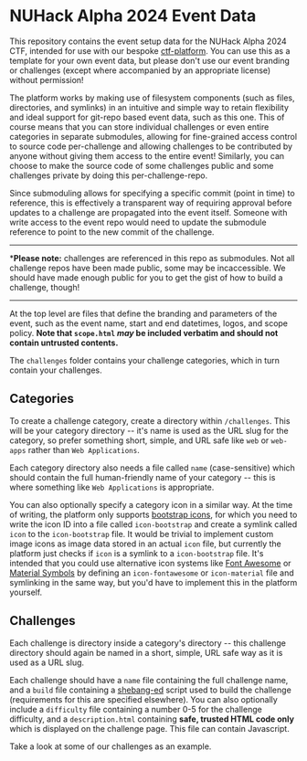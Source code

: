 # NUHack Alpha 2024 Event Data

This repository contains the event setup data for the NUHack Alpha 2024 CTF, intended for use with our bespoke [ctf-platform](https://github.com/NUHack-Newcastle/ctf-platform). You can use this as a template for your own event data, but please don't use our event branding or challenges (except where accompanied by an appropriate license) without permission!

The platform works by making use of filesystem components (such as files, directories, and symlinks) in an intuitive and simple way to retain flexibility and ideal support for git-repo based event data, such as this one. This of course means that you can store individual challenges or even entire categories in separate submodules, allowing for fine-grained access control to source code per-challenge and allowing challenges to be contributed by anyone without giving them access to the entire event! Similarly, you can choose to make the source code of some challenges public and some challenges private by doing this per-challenge-repo.

Since submoduling allows for specifying a specific commit (point in time) to reference, this is effectively a transparent way of requiring approval before updates to a challenge are propagated into the event itself. Someone with write access to the event repo would need to update the submodule reference to point to the new commit of the challenge.

---
***Please note:** challenges are referenced in this repo as submodules. Not all challenge repos have been made public, some may be incaccessible. We should have made enough public for you to get the gist of how to build a challenge, though!

---

At the top level are files that define the branding and parameters of the event, such as the event name, start and end datetimes, logos, and scope policy. **Note that `scope.html` *may* be included verbatim and should not contain untrusted contents.**

The `challenges` folder contains your challenge categories, which in turn contain your challenges.

## Categories

To create a challenge category, create a directory within `/challenges`. This will be your category directory -- it's name is used as the URL slug for the category, so prefer something short, simple, and URL safe like `web` or `web-apps` rather than `Web Applications`.

Each category directory also needs a file called `name` (case-sensitive) which should contain the full human-friendly name of your category -- this is where something like `Web Applications` is appropriate.

You can also optionally specify a category icon in a similar way. At the time of writing, the platform only supports [bootstrap icons](https://icons.getbootstrap.com/), for which you need to write the icon ID into a file called `icon-bootstrap` and create a symlink called `icon` to the `icon-bootstrap` file. It would be trivial to implement custom image icons as image data stored in an actual `icon` file, but currently the platform just checks if `icon` is a symlink to a `icon-bootstrap` file. It's intended that you could use alternative icon systems like [Font Awesome](https://fontawesome.com/) or [Material Symbols](https://fonts.google.com/icons) by defining an `icon-fontawesome` or `icon-material` file and symlinking in the same way, but you'd have to implement this in the platform yourself.

## Challenges
Each challenge is directory inside a category's directory -- this challenge directory should again be named in a short, simple, URL safe way as it is used as a URL slug.

Each challenge should have a `name` file containing the full challenge name, and a `build` file containing a [shebang-ed](https://en.wikipedia.org/wiki/Shebang_(Unix)) script used to build the challenge (requirements for this are specified elsewhere). You can also optionally include a `difficulty` file containing a number 0-5 for the challenge difficulty, and a `description.html` containing **safe, trusted HTML code only** which is displayed on the challenge page. This file can contain Javascript.

Take a look at some of our challenges as an example.
